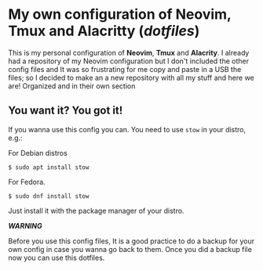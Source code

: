 
# My own configuration of **Neovim**, **Tmux** and **Alacritty** (***dotfiles***)

This is my personal configuration of **Neovim**, **Tmux** and **Alacrity**. I already had a repository of my Neovim configuration but I don't included the other config files and
It was so frustrating for me copy and paste in a USB the files; so I decided to make an a new repository with all my stuff and here we are! Organized and in their own section 

## You want it? You got it!
If you wanna use this config you can. You need to use `stow` in your distro, e.g.:

For Debian distros
```
$ sudo apt install stow
```
For Fedora.
```
$ sudo dnf install stow
```
Just install it with the package manager of your distro.

***WARNING***

Before you use this config files, It is a good practice to do a backup for your own config in case you wanna go back to them. Once you did a backup file now you can use this dotfiles.
